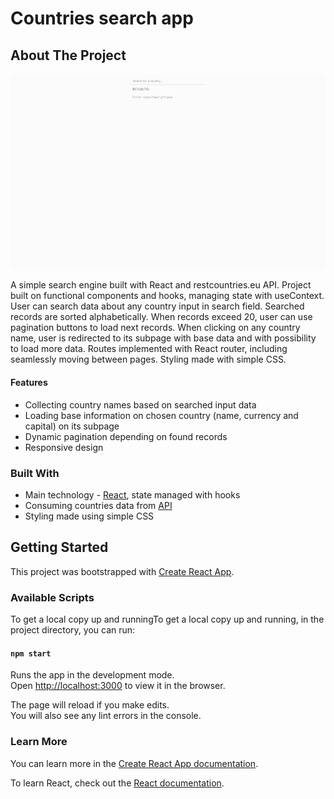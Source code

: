 # Countries search app

## About The Project

![main-gif](doc/main.gif)

A simple search engine built with React and restcountries.eu API.
Project built on functional components and hooks, managing state with useContext.
User can search data about any country input in search field. 
Searched records are sorted alphabetically. 
When records exceed 20, user can use pagination buttons to load next records.
When clicking on any country name, user is redirected to its subpage with base data and with possibility to load more data.
Routes implemented with React router, including seamlessly moving between pages. 
Styling made with simple CSS.

#### Features

* Collecting country names based on searched input data
* Loading base information on chosen country (name, currency and capital) on its subpage
* Dynamic pagination depending on found records
* Responsive design

### Built With

* Main technology - [React](https://reactjs.org/), state managed with hooks
* Consuming countries data from [API](https://restcountries.eu/)
* Styling made using simple CSS

## Getting Started

This project was bootstrapped with [Create React App](https://github.com/facebook/create-react-app).

### Available Scripts

To get a local copy up and runningTo get a local copy up and running, in the project directory, you can run:

#### `npm start`

Runs the app in the development mode.<br>
Open [http://localhost:3000](http://localhost:3000) to view it in the browser.

The page will reload if you make edits.<br>
You will also see any lint errors in the console.

### Learn More

You can learn more in the [Create React App documentation](https://facebook.github.io/create-react-app/docs/getting-started).

To learn React, check out the [React documentation](https://reactjs.org/).
